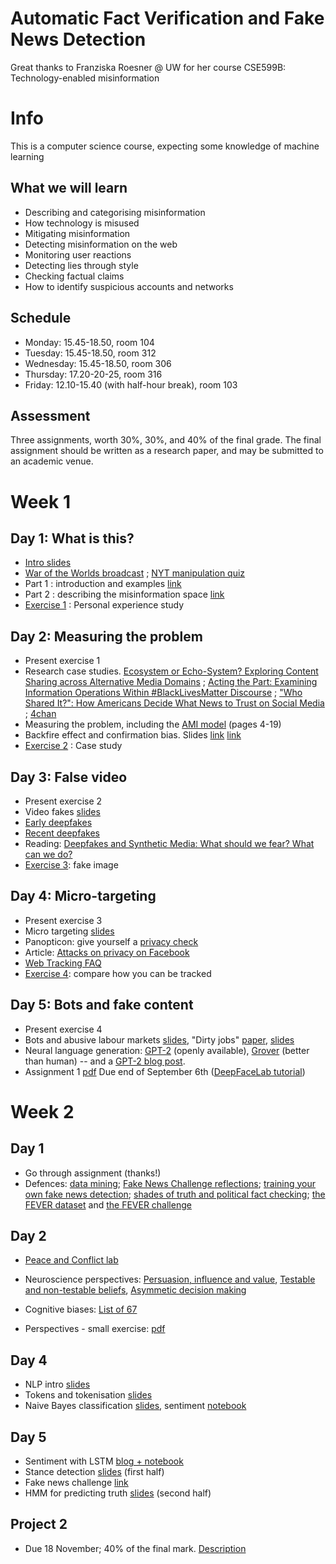 # Automatic Fact Verification and Fake News Detection

Great thanks to Franziska Roesner @ UW for her course CSE599B: Technology-enabled misinformation

# Info

This is a computer science course, expecting some knowledge of machine learning

## What we will learn
* Describing and categorising misinformation
* How technology is misused
* Mitigating misinformation
* Detecting misinformation on the web
* Monitoring user reactions
* Detecting lies through style
* Checking factual claims
* How to identify suspicious accounts and networks

## Schedule
* Monday: 15.45-18.50, room 104
* Tuesday: 15.45-18.50, room 312
* Wednesday: 15.45-18.50, room 306
* Thursday: 17.20-20-25, room 316
* Friday: 12.10-15.40 (with half-hour break), room 103

## Assessment

Three assignments, worth 30%, 30%, and 40% of the final grade. The final assignment should be written as a research paper, and may be submitted to an academic venue.

# Week 1

## Day 1: What is this?

* [Intro slides](1+intro.pdf)
* [War of the Worlds broadcast](https://www.youtube.com/watch?v=Xs0K4ApWl4g&feature=youtu.be&t=11m01s) ; [NYT manipulation quiz](https://www.nytimes.com/interactive/2018/09/04/technology/facebook-influence-campaigns-quiz.html)
* Part 1 : introduction and examples [link](1-cse599b-18au.pdf)
* Part 2 : describing the misinformation space [link](2-cse599b-18au.pdf)
* [Exercise 1](exercise%201.pdf) : Personal experience study 


## Day 2: Measuring the problem

* Present exercise 1
* Research case studies. [Ecosystem or Echo-System? Exploring Content Sharing across Alternative Media Domains](https://faculty.washington.edu/kstarbi/Starbird-et-al-ICWSM-2018-Echosystem-final.pdf) ; [Acting the Part: Examining Information Operations Within #BlackLivesMatter Discourse](https://faculty.washington.edu/kstarbi/BLM-IRA-Camera-Ready.pdf) ; ["Who Shared It?": How Americans Decide What News to Trust on Social Media](http://mediainsight.org/PDFs/Trust%20Social%20Media%20Experiments%202017/MediaInsight_Social%20Media%20Final.pdf) ; [4chan](http://www.4chan.org)
* Measuring the problem, including the [AMI model](https://rm.coe.int/information-disorder-toward-an-interdisciplinary-framework-for-researc/168076277c) (pages 4-19)
* Backfire effect and confirmation bias. Slides [link](4-cse599b-18au.pdf) [link](5-cse599b-18au.pdf)
* [Exercise 2](exercise%202.pdf) : Case study

## Day 3: False video

* Present exercise 2
* Video fakes [slides](6-cse599b-18au.pdf)
* [Early deepfakes](http://niessnerlab.org/projects/thies2016face.html)
* [Recent deepfakes](https://web.stanford.edu/~zollhoef/papers/SG2018_DeepVideo/page.html)
* Reading: [Deepfakes and Synthetic Media: What should we fear? What can we do?](https://blog.witness.org/2018/07/deepfakes/)
* [Exercise 3](exercise%203.pdf): fake image

## Day 4: Micro-targeting
* Present exercise 3
* Micro targeting [slides](7-cse599b-18au.pdf)
* Panopticon: give yourself a [privacy check](https://panopticlick.eff.org)
* Article: [Attacks on privacy on Facebook](https://arxiv.org/pdf/1803.10099.pdf)
* [Web Tracking FAQ](http://trackingexcavator.cs.washington.edu/faq.html)
* [Exercise 4](exercise%204.pdf): compare how you can be tracked

## Day 5: Bots and fake content
* Present exercise 4
* Bots and abusive labour markets [slides](8-cse599b-18au.pdf), "Dirty jobs" [paper](https://www.usenix.org/legacy/event/sec11/tech/full_papers/Motoyama.pdf), [slides](https://cseweb.ucsd.edu/~dok027/papers/Kim_TopicModeling_Freelance.pdf)
* Neural language generation: [GPT-2](https://openai.com/blog/better-language-models/) (openly available), [Grover](https://arxiv.org/abs/1905.12616) (better than human) -- and a [GPT-2 blog post](https://towardsdatascience.com/openai-gpt-2-understanding-language-generation-through-visualization-8252f683b2f8).
* Assignment 1 [pdf](assignment%201.pdf) Due end of September 6th ([DeepFaceLab tutorial](dfl))

# Week 2

## Day 1
* Go through assignment (thanks!)
* Defences: [data mining](https://arxiv.org/pdf/1708.01967.pdf); [Fake News Challenge reflections](https://arxiv.org/pdf/1806.05180.pdf); [training your own fake news detection](https://towardsdatascience.com/i-trained-fake-news-detection-ai-with-95-accuracy-and-almost-went-crazy-d10589aa57c); [shades of truth and political fact checking](http://www.aclweb.org/anthology/D17-1317); [the FEVER dataset](https://arxiv.org/pdf/1803.05355.pdf) and [the FEVER challenge](https://www.fever.ai)

## Day 2
* [Peace and Conflict lab](https://pcnlab.asc.upenn.edu/)
* Neuroscience perspectives: [Persuasion, influence and value](https://www.annualreviews.org/doi/abs/10.1146/annurev-psych-122216-011821), [Testable and non-testable beliefs](https://journals.plos.org/plosone/article?id=10.1371/journal.pone.0124596),  [Asymmetic decision making](https://pubsonline.informs.org/doi/10.1287/mnsc.2015.2233)

* Cognitive biases: [List of 67](https://www.neurosciencemarketing.com/blog/articles/cognitive-biases-cro.htm)
* Perspectives - small exercise: [pdf](day2-perspectives.pdf)

## Day 4
* NLP intro [slides](1b%20-%20nlp%20outline.pdf)
* Tokens and tokenisation [slides](1f%20-%20tokenization.pdf) 
* Naive Bayes classification [slides](2c%20-%20ngrams%20exercise%20(movie%20reviews).pdf), sentiment [notebook](reviews.ipynb) 

## Day 5
* Sentiment with LSTM [blog + notebook](https://machinelearningmastery.com/sequence-classification-lstm-recurrent-neural-networks-python-keras/)
* Stance detection [slides](dast-slides.pdf) (first half)
* Fake news challenge [link](http://www.fakenewschallenge.org/)
* HMM for predicting truth [slides](dast-slides.pdf) (second half)

## Project 2
* Due 18 November; 40% of the final mark. [Description](project2.pdf)
